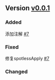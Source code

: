 ## Version [v0.0.1](https://github.com/GregTech-Engineering/GregTech-Engineering-Core/compare/latest-main...main)
### Added
添加注解 [#7](https://github.com/GregTech-Engineering/GregTech-Engineering-Core/pull/7)

### Fixed
修复spotlessApply [#7](https://github.com/GregTech-Engineering/GregTech-Engineering-Core/pull/7)

### Changed